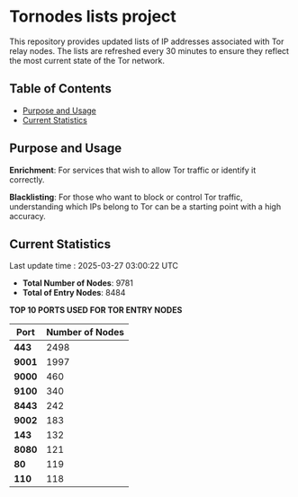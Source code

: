 # Tornodes lists project

This repository provides updated lists of IP addresses associated with Tor relay nodes. The lists are refreshed every 30 minutes to ensure they reflect the most current state of the Tor network.

## Table of Contents

- [Purpose and Usage](#purpose-and-usage)
- [Current Statistics](#current-statistics)


## Purpose and Usage

**Enrichment**: For services that wish to allow Tor traffic or identify it correctly.

**Blacklisting**: For those who want to block or control Tor traffic, understanding which IPs belong to Tor can be a starting point with a high accuracy.

## Current Statistics

Last update time : 2025-03-27 03:00:22 UTC

- **Total Number of Nodes**: 9781
- **Total of Entry Nodes**: 8484

**TOP 10 PORTS USED FOR TOR ENTRY NODES**

| **Port** | **Number of Nodes** |
|------|-----------------|
| **443**   | 2498  |
| **9001**   | 1997  |
| **9000**   | 460  |
| **9100**   | 340  |
| **8443**   | 242  |
| **9002**   | 183  |
| **143**   | 132  |
| **8080**   | 121  |
| **80**   | 119  |
| **110**   | 118  |

